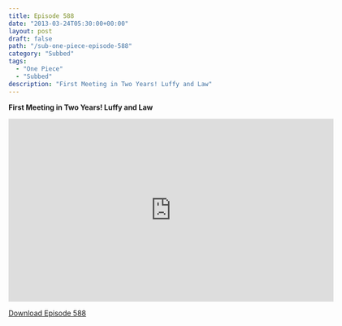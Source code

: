 ```yaml
---
title: Episode 588
date: "2013-03-24T05:30:00+00:00"
layout: post
draft: false
path: "/sub-one-piece-episode-588"
category: "Subbed"
tags:
  - "One Piece"
  - "Subbed"
description: "First Meeting in Two Years! Luffy and Law"
---
```


**First Meeting in Two Years! Luffy and Law**

<iframe width="640" height="360" src="https://www.rapidvideo.com/e/G6FRPFM1CG" frameborder="0" marginwidth=0 marginheight=0 scrolling=no allowfullscreen></iframe>

<a href="http://ouo.io/qs/eCodkFEQ?s=https://rapidvid.to/d/https://www.rapidvideo.com/e/G6FRPFM1CG">Download Episode 588</a>
